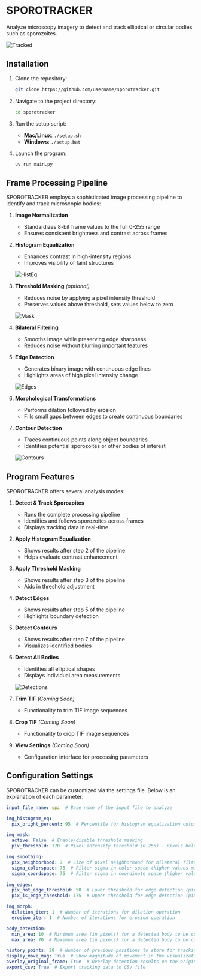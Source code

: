 # SPOROTRACKER

Analyze microscopy imagery to detect and track elliptical or circular bodies such as sporozoites.

![Tracked](assets/tracked.png)

## Installation

1. Clone the repository:
   ```bash
   git clone https://github.com/username/sporotracker.git
   ```

2. Navigate to the project directory:
   ```bash
   cd sporotracker
   ```

3. Run the setup script:
   - **Mac/Linux**: `./setup.sh`
   - **Windows**: `./setup.bat`

4. Launch the program:
   ```bash
   uv run main.py
   ```

## Frame Processing Pipeline

SPOROTRACKER employs a sophisticated image processing pipeline to identify and track microscopic bodies:

1. **Image Normalization**
   - Standardizes 8-bit frame values to the full 0-255 range
   - Ensures consistent brightness and contrast across frames

2. **Histogram Equalization**
   - Enhances contrast in high-intensity regions
   - Improves visibility of faint structures

   ![HistEq](assets/histeq.png)

3. **Threshold Masking** *(optional)*
   - Reduces noise by applying a pixel intensity threshold
   - Preserves values above threshold, sets values below to zero

   ![Mask](assets/mask.png)

4. **Bilateral Filtering**
   - Smooths image while preserving edge sharpness
   - Reduces noise without blurring important features

5. **Edge Detection**
   - Generates binary image with continuous edge lines
   - Highlights areas of high pixel intensity change

   ![Edges](assets/edges.png)

6. **Morphological Transformations**
   - Performs dilation followed by erosion
   - Fills small gaps between edges to create continuous boundaries

7. **Contour Detection**
   - Traces continuous points along object boundaries
   - Identifies potential sporozoites or other bodies of interest

   ![Contours](assets/contours.png)

## Program Features

SPOROTRACKER offers several analysis modes:

1. **Detect & Track Sporozoites**
   - Runs the complete processing pipeline
   - Identifies and follows sporozoites across frames
   - Displays tracking data in real-time

2. **Apply Histogram Equalization**
   - Shows results after step 2 of the pipeline
   - Helps evaluate contrast enhancement

3. **Apply Threshold Masking**
   - Shows results after step 3 of the pipeline
   - Aids in threshold adjustment

4. **Detect Edges**
   - Shows results after step 5 of the pipeline
   - Highlights boundary detection

5. **Detect Contours**
   - Shows results after step 7 of the pipeline
   - Visualizes identified bodies

6. **Detect All Bodies**
   - Identifies all elliptical shapes
   - Displays individual area measurements

   ![Detections](assets/detects.png)

7. **Trim TIF** *(Coming Soon)*
   - Functionality to trim TIF image sequences

8. **Crop TIF** *(Coming Soon)*
   - Functionality to crop TIF image sequences

9. **View Settings** *(Coming Soon)*
   - Configuration interface for processing parameters

## Configuration Settings

SPOROTRACKER can be customized via the settings file. Below is an explanation of each parameter:

```yaml
input_file_name: spz  # Base name of the input file to analyze

img_histogram_eq:
  pix_bright_percent: 95  # Percentile for histogram equalization cutoff (higher values increase contrast)

img_mask:
  active: False  # Enable/disable threshold masking
  pix_threshold: 170  # Pixel intensity threshold (0-255) - pixels below this value are set to 0

img_smoothing:
  pix_neighborhood: 7  # Size of pixel neighborhood for bilateral filtering
  sigma_colorspace: 75  # Filter sigma in color space (higher values mix colors more)
  sigma_coordspace: 75  # Filter sigma in coordinate space (higher values smooth more)

img_edges:
  pix_not_edge_threshold: 50  # Lower threshold for edge detection (pixels below this are not edges)
  pix_is_edge_threshold: 175  # Upper threshold for edge detection (pixels above this are definite edges)

img_morph:
  dilation_iter: 1  # Number of iterations for dilation operation
  erosion_iter: 1  # Number of iterations for erosion operation

body_detection:
  min_area: 10  # Minimum area (in pixels) for a detected body to be considered valid
  max_area: 70  # Maximum area (in pixels) for a detected body to be considered valid

history_points: 20  # Number of previous positions to store for tracking visualization
display_move_mag: True  # Show magnitude of movement in the visualization
overlay_original_frame: True  # Overlay detection results on the original microscopy frame
export_csv: True  # Export tracking data to CSV file
```